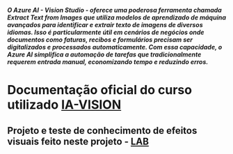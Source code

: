 ***O Azure AI - Vision Studio - oferece uma poderosa ferramenta chamada Extract Text from Images que utiliza modelos de aprendizado de máquina avançados para identificar e extrair texto de imagens de diversos idiomas. Isso é particularmente útil em cenários de negócios onde documentos como faturas, recibos e formulários precisam ser digitalizados e processados automaticamente. Com essa capacidade, o Azure AI simplifica a automação de tarefas que tradicionalmente requerem entrada manual, economizando tempo e reduzindo erros.***

# Documentação oficial do curso utilizado [IA-VISION](https://academiapme-my.sharepoint.com/:p:/g/personal/nubia_dio_me/EQqp6Nnsr0xMunDUSrLSIqUB3MDWZqY1Ob8vzVKLEjvQ_A?e=kCaDix)

## Projeto e teste de conhecimento de efeitos visuais feito neste projeto - [LAB](https://microsoftlearning.github.io/mslearn-ai-fundamentals/Instructions/Labs/04-face.html)


